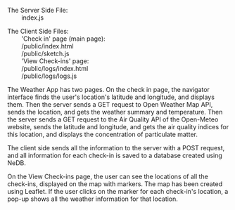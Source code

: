 The Server Side File:  
    &emsp;&emsp; index.js

The Client Side Files:  
    &emsp;&emsp; 'Check in' page (main page):  
    &emsp;&emsp; /public/index.html  
    &emsp;&emsp; /public/sketch.js    
    &emsp;&emsp; 'View Check-ins' page:  
    &emsp;&emsp; /public/logs/index.html  
    &emsp;&emsp; /public/logs/logs.js

The Weather App has two pages. On the check in page, the navigator interface finds the user's location's latitude and longitude, and displays
them. Then the server sends a GET request to Open Weather Map API, sends the location, and gets the weather summary and temperature. 
Then the server sends a GET request to the Air Quality API of the Open-Meteo website, sends the latitude and longitude, and gets the air quality 
indices for this location, and displays the concentration of particulate matter.

The client side sends all the information to the server with a POST request, and all information for each check-in is saved to a database created 
using NeDB.

On the View Check-ins page, the user can see the locations of all the check-ins, displayed on the map with markers. The map has been created 
using Leaflet. If the user clicks on the marker for each check-in's location, a pop-up shows all the weather information for that location.


